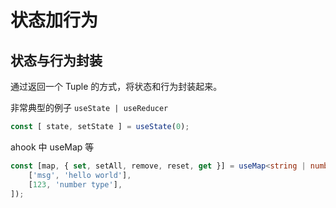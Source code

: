 # 状态加行为
## 状态与行为封装
通过返回一个 Tuple 的方式，将状态和行为封装起来。

非常典型的例子 `useState | useReducer`
```typescript
const [ state, setState ] = useState(0);
```

ahook 中 useMap 等
```typescript
const [map, { set, setAll, remove, reset, get }] = useMap<string | number, string>([
    ['msg', 'hello world'],
    [123, 'number type'],
]);

```
